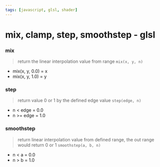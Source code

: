 ```yaml
---
tags: [javascript, glsl, shader]
---
```



# mix, clamp, step, smoothstep - glsl

### mix
> return the linear interpolation value from range
`mix(x, y, n)`
- mix(x, y, 0.0) = x
- mix(x, y, 1.0) = y


### step
> return value 0 or 1 by the defined edge value
`step(edge, n)`
- n < edge = 0.0
- n >= edge = 1.0

### smoothstep
> return linear interpolation value from defined range, the out range would return 0 or 1
`smoothstep(a, b, n)`
- n < a = 0.0
- n > b = 1.0